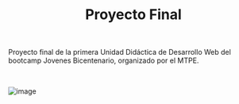 <h1 align=center>Proyecto Final</h1>

<br>

Proyecto final de la primera Unidad Didáctica de Desarrollo Web del bootcamp Jovenes Bicentenario, organizado por el MTPE.

<br>

![image](https://user-images.githubusercontent.com/101309300/199296200-5e6a4bc1-5d58-405c-bd16-971d33f69ac7.png)
